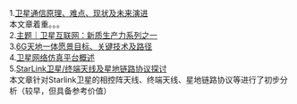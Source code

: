 1.[卫星通信原理、难点、现状及未来演进](https://mp.weixin.qq.com/s/y1TuSto20rjCu7xXG52hnA)   
本文章着重。。。  
2.[主题｜卫星互联网：新质生产力系列之一](https://mp.weixin.qq.com/s/7esT6PAMoviOAIhceAeNsA)   
3.[6G天地一体愿景目标、关键技术及路径](https://mp.weixin.qq.com/s/OVRm8TcUvxtTuHMXRyRqBA)   
4.[卫星网络仿真平台概述](https://mp.weixin.qq.com/s/M79dwJdaKbBfgiQUtHbo5w)  
5.[StarLink卫星/终端天线及星地链路协议探讨](https://zhuanlan.zhihu.com/p/166352918?utm_medium=social&utm_psn=1780899566457065472&utm_source=wechat_session)  
本文章针对Starlink卫星的相控阵天线、终端天线、星地链路协议等进行了初步分析（较早，但具备参考价值）

